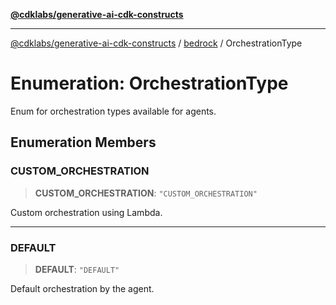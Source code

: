 [**@cdklabs/generative-ai-cdk-constructs**](../../../../README.md)

***

[@cdklabs/generative-ai-cdk-constructs](../../../../README.md) / [bedrock](../README.md) / OrchestrationType

# Enumeration: OrchestrationType

Enum for orchestration types available for agents.

## Enumeration Members

### CUSTOM\_ORCHESTRATION

> **CUSTOM\_ORCHESTRATION**: `"CUSTOM_ORCHESTRATION"`

Custom orchestration using Lambda.

***

### DEFAULT

> **DEFAULT**: `"DEFAULT"`

Default orchestration by the agent.
